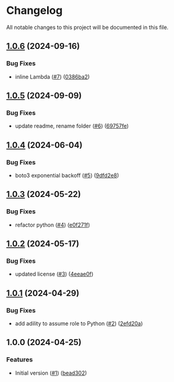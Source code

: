 # Changelog

All notable changes to this project will be documented in this file.

## [1.0.6](https://github.com/acai-consulting/terraform-aws-acf-scp/compare/1.0.5...1.0.6) (2024-09-16)


### Bug Fixes

* inline Lambda ([#7](https://github.com/acai-consulting/terraform-aws-acf-scp/issues/7)) ([0386ba2](https://github.com/acai-consulting/terraform-aws-acf-scp/commit/0386ba2d8aa986597723c3a697a098bdf8fbebf4))

## [1.0.5](https://github.com/acai-consulting/terraform-aws-acf-scp/compare/1.0.4...1.0.5) (2024-09-09)


### Bug Fixes

* update readme, rename folder ([#6](https://github.com/acai-consulting/terraform-aws-acf-scp/issues/6)) ([69757fe](https://github.com/acai-consulting/terraform-aws-acf-scp/commit/69757fe043e71d34410d819470b616c510f8d9fa))

## [1.0.4](https://github.com/acai-consulting/terraform-aws-acf-scp/compare/1.0.3...1.0.4) (2024-06-04)


### Bug Fixes

* boto3 exponential backoff ([#5](https://github.com/acai-consulting/terraform-aws-acf-scp/issues/5)) ([9dfd2e8](https://github.com/acai-consulting/terraform-aws-acf-scp/commit/9dfd2e82254ee5e0f4b7da687689fc927ffde998))

## [1.0.3](https://github.com/acai-consulting/terraform-aws-acf-scp/compare/1.0.2...1.0.3) (2024-05-22)


### Bug Fixes

* refactor python ([#4](https://github.com/acai-consulting/terraform-aws-acf-scp/issues/4)) ([e0f271f](https://github.com/acai-consulting/terraform-aws-acf-scp/commit/e0f271fb6b2be01177ebd6111e4bd7b0309490d8))

## [1.0.2](https://github.com/acai-consulting/terraform-aws-acf-scp/compare/1.0.1...1.0.2) (2024-05-17)


### Bug Fixes

* updated license ([#3](https://github.com/acai-consulting/terraform-aws-acf-scp/issues/3)) ([4eeae0f](https://github.com/acai-consulting/terraform-aws-acf-scp/commit/4eeae0f7ae7273a1cb5a712a36e147486422b4a0))

## [1.0.1](https://github.com/acai-consulting/terraform-aws-acf-scp/compare/1.0.0...1.0.1) (2024-04-29)


### Bug Fixes

* add adility to assume role to Python ([#2](https://github.com/acai-consulting/terraform-aws-acf-scp/issues/2)) ([2efd20a](https://github.com/acai-consulting/terraform-aws-acf-scp/commit/2efd20aa30442a9b1b4db14307d1de0288e2acd0))

## 1.0.0 (2024-04-25)


### Features

* Initial version ([#1](https://github.com/acai-consulting/terraform-aws-acf-scp/issues/1)) ([bead302](https://github.com/acai-consulting/terraform-aws-acf-scp/commit/bead302d904e9df25f1bcdc94bd08dc80e3ae4d7))
